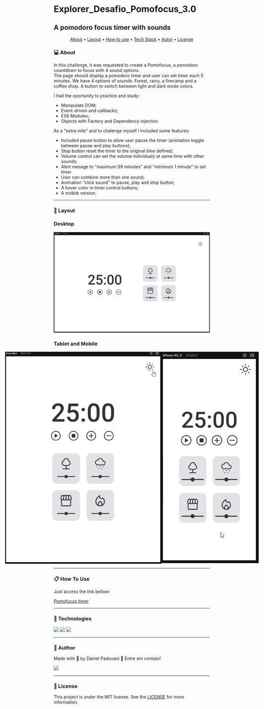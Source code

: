 # Explorer_Desafio_Pomofocus_3.0

## A pomodoro focus timer with sounds

<p align="center">
	<a href="#computer-about">About</a> •
 	<a href="#art-layout">Layout</a> • 
 	<a href="#clipboard-how-to-use">How to use</a> • 
 	<a href="#rocket-technologies">Tech Stack</a> • 
 	<a href="#dart-author">Autor</a> • 
 	<a href="#memo-license">License</a>
</p>

### :computer: About

In this challenge, it was requested to create a Pomofocus, a pomodoro countdown to focus with 4 sound options.  
The page should display a pomodoro timer and user can set timer each 5 minutes.
We have 4 options of sounds: Forest, rainy, a firecamp and a coffee shop.
A button to switch between light and dark mode colors.

I had the oportunity to practice and study:
*	Manipulate DOM;
*	Event-driven and callbacks;
*	ES6 Modules;
*	Objects with Factory and Dependency injection.



As a "extra mile" and to chalenge myself I included some features:
*	Included pause button to allow user pause the timer (animation toggle between pause and play buttons);
*	Stop button reset the timer to the original time defined;
*	Volume control can set the volume individualy at same time with other sounds;
*	Alert mesage to "maximum 99 minutes" and "minimum 1 minute" to set timer
*	User can combine more than one sound;
*	Animation "click sound" to pause, play and stop button;
*	A hover color in timer control buttons;
*	A mobile version.


---

### :art: Layout

### Desktop

<p align="center">
	<img alt="desktop version" src="./images/DesktopPomofocus2.0.gif" width="600px">
</p>

### Tablet and Mobile

<p align="center" style="display: flex; align-items: flex-start; justify-content: center;">
	<img alt="tablet version" src="./images/IpadPomofocus2.0.gif">
	<img alt="mobile version" src="./images/MobilePomofocus2.0.gif">
</p>

---

### :clipboard: How To Use

Just access the link bellow:

<a href="https://dan-padovani.github.io/Explorer_projeto06_Pomofocus_timer/" target="_blank">Pomofucus timer</a>

---

### :rocket: Technologies

<img src="https://img.shields.io/badge/HTML5-E34F26?style=for-the-badge&logo=html5&logoColor=white">
<img src="https://img.shields.io/badge/CSS3-1572B6?style=for-the-badge&logo=css3&logoColor=white">
<img src="https://img.shields.io/badge/JavaScript-323330?style=for-the-badge&logo=javascript&logoColor=F7DF1E">

---

### :dart: Author

<p>
	Made with &#128150 by Daniel Padovani &#128075 Entre em contato! 	
</p>
<div>
  <a href="https://www.linkedin.com/in/daniel-padovani/" target="_blank">
    <img src="https://img.shields.io/badge/LinkedIn-0077B5?style=for-the-badge&logo=linkedin&logoColor=white">
  </a>  
</div>

---

### :memo: License

This project is under the MIT license. See the [LICENSE](link/master/LICENSE) for more information.
